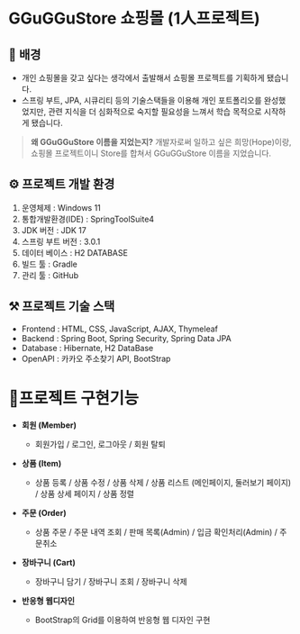 # **GGuGGuStore 쇼핑몰 (1人프로젝트)**

## 🧐 배경

 - 개인 쇼핑몰을 갖고 싶다는 생각에서 출발해서 쇼핑몰 프로젝트를 기획하게 됐습니다.
 - 스프링 부트, JPA, 시큐리티 등의 기술스택들을 이용해 개인 포트폴리오를 완성했었지만, 관련 지식을 더 심화적으로 숙지할 필요성을 느껴서 
학습 목적으로 시작하게 됐습니다.

> **왜 GGuGGuStore 이름을 지었는지?**
> 개발자로써 일하고 싶은 희망(Hope)이랑,
> 쇼핑몰 프로젝트이니 Store를 합쳐서 GGuGGuStore 이름을 지었습니다.
> 

##  ⚙️ 프로젝트 개발 환경
1.  운영체제 : Windows 11
2.  통합개발환경(IDE) : SpringToolSuite4
3.  JDK 버전 : JDK 17
4.  스프링 부트 버전 : 3.0.1
5.  데이터 베이스 : 	H2 DATABASE
6.  빌드 툴 : Gradle
7.  관리 툴 : GitHub

## ⚒️ 프로젝트 기술 스택
-   Frontend : HTML, CSS, JavaScript, AJAX, Thymeleaf
-   Backend : Spring Boot, Spring Security, Spring Data JPA
-   Database : Hibernate, H2 DataBase
-   OpenAPI : 카카오 주소찾기 API, BootStrap

# 📜프로젝트 구현기능

-   **회원 (Member)**  
    - 회원가입 / 로그인, 로그아웃 / 회원 탈퇴
    
-   **상품 (Item)**  
    -    상품 등록  / 상품 수정 / 상품 삭제 / 상품 리스트 (메인페이지, 둘러보기 페이지) / 상품 상세 페이지 / 상품 정렬
    
-   **주문 (Order)**  
    - 상품 주문 / 주문 내역 조회 / 판매 목록(Admin) / 입금 확인처리(Admin) / 주문취소
    
-   **장바구니 (Cart)**  
    - 장바구니 담기 / 장바구니 조회 / 장바구니 삭제

-   **반응형 웹디자인**
    - BootStrap의 Grid를 이용하여 반응형 웹 디자인 구현


 
